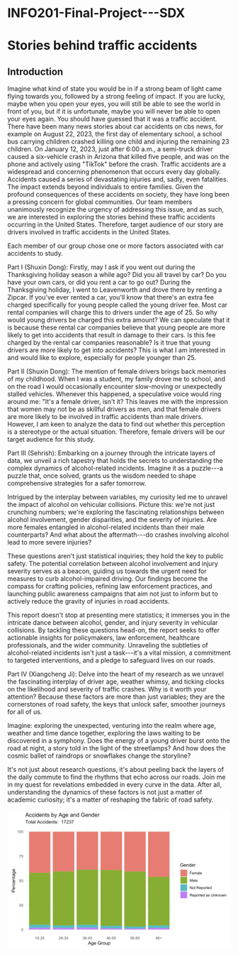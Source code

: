 # INFO201-Final-Project---SDX

# Stories behind traffic accidents

## Introduction

Imagine what kind of state you would be in if a strong beam of light came flying towards you, followed by a strong feeling of impact. If you are lucky, maybe when you open your eyes, you will still be able to see the world in front of you, but if it is unfortunate, maybe you will never be able to open your eyes again. You should have guessed that it was a traffic accident. There have been many news stories about car accidents on cbs news, for example on August 22, 2023, the first day of elementary school, a school bus carrying children crashed killing one child and injuring the remaining 23 children. On January 12, 2023, just after 6:00 a.m., a semi-truck driver caused a six-vehicle crash in Arizona that killed five people, and was on the phone and actively using "TikTok" before the crash. Traffic accidents are a widespread and concerning phenomenon that occurs every day globally. Accidents caused a series of devastating injuries and, sadly, even fatalities. The impact extends beyond individuals to entire families. Given the profound consequences of these accidents on society, they have long been a pressing concern for global communities. Our team members unanimously recognize the urgency of addressing this issue, and as such, we are interested in exploring the stories behind these traffic accidents occurring in the United States. Therefore, target audience of our story are drivers involved in traffic accidents in the United States.

Each member of our group chose one or more factors associated with car accidents to study.

Part I (Shuxin Dong): Firstly, may I ask if you went out during the Thanksgiving holiday season a while ago? Did you all travel by car? Do you have your own cars, or did you rent a car to go out? During the Thanksgiving holiday, I went to Leavenworth and drove there by renting a Zipcar. If you've ever rented a car, you'll know that there's an extra fee charged specifically for young people called the young driver fee. Most car rental companies will charge this to drivers under the age of 25. So why would young drivers be charged this extra amount? We can speculate that it is because these rental car companies believe that young people are more likely to get into accidents that result in damage to their cars. Is this fee charged by the rental car companies reasonable? Is it true that young drivers are more likely to get into accidents? This is what I am interested in and would like to explore, especially for people younger than 25.

Part II (Shuxin Dong): The mention of female drivers brings back memories of my childhood. When I was a student, my family drove me to school, and on the road I would occasionally encounter slow-moving or unexpectedly stalled vehicles. Whenever this happened, a speculative voice would ring around me: "It's a female driver, isn't it? This leaves me with the impression that women may not be as skillful drivers as men, and that female drivers are more likely to be involved in traffic accidents than male drivers. However, I am keen to analyze the data to find out whether this perception is a stereotype or the actual situation. Therefore, female drivers will be our target audience for this study.

Part III (Sehrish): Embarking on a journey through the intricate layers of data, we unveil a rich tapestry that holds the secrets to understanding the complex dynamics of alcohol-related incidents. Imagine it as a puzzle---a puzzle that, once solved, grants us the wisdom needed to shape comprehensive strategies for a safer tomorrow.

Intrigued by the interplay between variables, my curiosity led me to unravel the impact of alcohol on vehicular collisions. Picture this: we're not just crunching numbers; we're exploring the fascinating relationships between alcohol involvement, gender disparities, and the severity of injuries. Are more females entangled in alcohol-related incidents than their male counterparts? And what about the aftermath---do crashes involving alcohol lead to more severe injuries?

These questions aren't just statistical inquiries; they hold the key to public safety. The potential correlation between alcohol involvement and injury severity serves as a beacon, guiding us towards the urgent need for measures to curb alcohol-impaired driving. Our findings become the compass for crafting policies, refining law enforcement practices, and launching public awareness campaigns that aim not just to inform but to actively reduce the gravity of injuries in road accidents.

This report doesn't stop at presenting mere statistics; it immerses you in the intricate dance between alcohol, gender, and injury severity in vehicular collisions. By tackling these questions head-on, the report seeks to offer actionable insights for policymakers, law enforcement, healthcare professionals, and the wider community. Unraveling the subtleties of alcohol-related incidents isn't just a task---it's a vital mission, a commitment to targeted interventions, and a pledge to safeguard lives on our roads.

Part IV (Xiangcheng Ji): Delve into the heart of my research as we unravel the fascinating interplay of driver age, weather whimsy, and ticking clocks on the likelihood and severity of traffic crashes. Why is it worth your attention? Because these factors are more than just variables; they are the cornerstones of road safety, the keys that unlock safer, smoother journeys for all of us.

Imagine: exploring the unexpected, venturing into the realm where age, weather and time dance together, exploring the laws waiting to be discovered in a symphony. Does the energy of a young driver burst onto the road at night, a story told in the light of the streetlamps? And how does the cosmic ballet of raindrops or snowflakes change the storyline?

It's not just about research questions, it's about peeling back the layers of the daily commute to find the rhythms that echo across our roads. Join me in my quest for revelations embedded in every curve in the data. After all, understanding the dynamics of these factors is not just a matter of academic curiosity; it's a matter of reshaping the fabric of road safety.

![](sex_gender_accidents.png)

